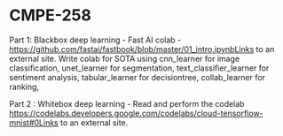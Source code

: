 # CMPE-258
Part 1: Blackbox deep learning - Fast AI colab - https://github.com/fastai/fastbook/blob/master/01_intro.ipynbLinks to an external site.
Write colab for SOTA using cnn_learner for image classification, unet_learner for segmentation, text_classifier_learner for sentiment analysis, tabular_learner for decisiontree, collab_learner for ranking, 

Part 2 : Whitebox deep learning - Read and perform the codelab https://codelabs.developers.google.com/codelabs/cloud-tensorflow-mnist#0Links to an external site.

 

